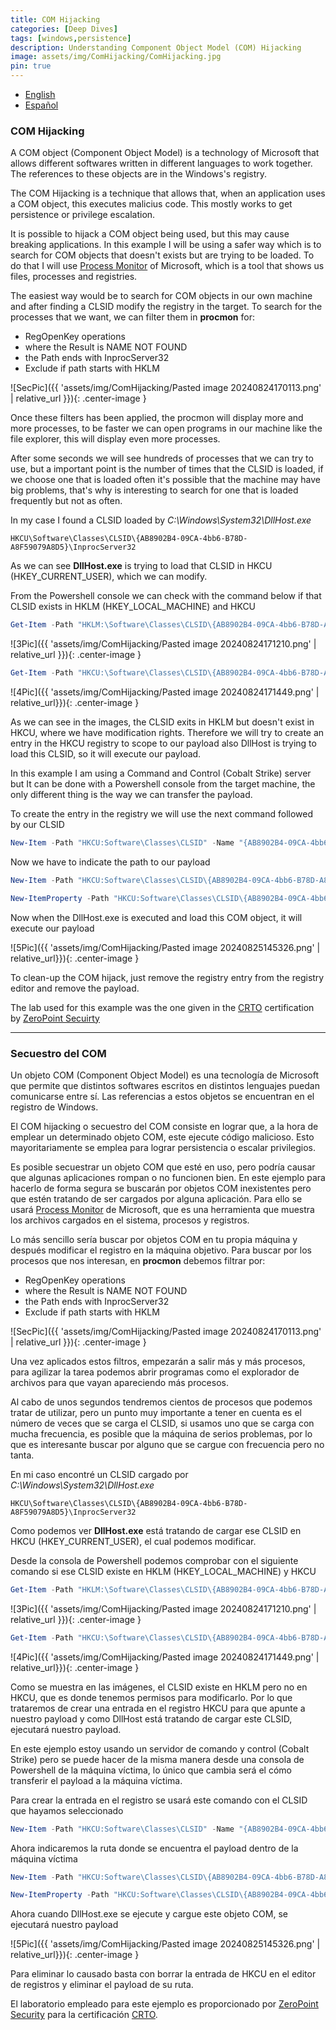 ```yaml
---
title: COM Hijacking
categories: [Deep Dives]
tags: [windows,persistence]
description: Understanding Component Object Model (COM) Hijacking
image: assets/img/ComHijacking/ComHijacking.jpg
pin: true
---
```




- [English](#com-hijacking)
- [Español](#secuestro-del-com)


### COM Hijacking

A COM object (Component Object Model) is a technology of Microsoft that allows different softwares written in different languages to work together. The references to these objects are in the Windows's registry.

The COM Hijacking is a technique that allows that, when an application uses a COM object, this executes malicius code. This mostly works to get persistence or privilege escalation.

It is possible to hijack a COM object being used, but this may cause breaking applications. In this example I will be using a safer way which is to search for COM objects that doesn't exists but are trying to be loaded. To do that I will use [Process Monitor](https://learn.microsoft.com/en-us/sysinternals/downloads/procmon) of Microsoft, which is a tool that shows us files, processes and registries.

The easiest way would be to search for COM objects in our own machine and after finding a CLSID modify the registry in the target.
To search for the processes that we want, we can filter them in **procmon** for:

- RegOpenKey operations
- where the Result is NAME NOT FOUND
- the Path ends with InprocServer32
- Exclude if path starts with HKLM

![SecPic]({{ 'assets/img/ComHijacking/Pasted image 20240824170113.png' | relative_url }}){: .center-image }

Once these filters has been applied, the procmon will display more and more processes, to be faster we can open programs in our machine like the file explorer, this will display even more processes.

After some seconds we will see hundreds of processes that we can try to use, but a important point is the number of times that the CLSID is loaded, if we choose one that is loaded often it's possible that the machine may have big problems, that's why is interesting to search for one that is loaded frequently but not as often.

In my case I found a CLSID loaded by *C:\\Windows\System32\DllHost.exe*

```
HKCU\Software\Classes\CLSID\{AB8902B4-09CA-4bb6-B78D-A8F59079A8D5}\InprocServer32
`````

As we can see **DllHost.exe** is trying to load that CLSID in HKCU (HKEY\_CURRENT\_USER), which we can modify.

From the Powershell console we can check with the command below if that CLSID exists in HKLM (HKEY_LOCAL_MACHINE) and HKCU

````powershell
Get-Item -Path "HKLM:\Software\Classes\CLSID\{AB8902B4-09CA-4bb6-B78D-A8F59079A8D5}\InprocServer32"
`````

![3Pic]({{ 'assets/img/ComHijacking/Pasted image 20240824171210.png' | relative_url }}){: .center-image }

````powershell
Get-Item -Path "HKCU:\Software\Classes\CLSID\{AB8902B4-09CA-4bb6-B78D-A8F59079A8D5}\InprocServer32"
`````

![4Pic]({{ 'assets/img/ComHijacking/Pasted image 20240824171449.png' | relative_url}}){: .center-image }

As we can see in the images, the CLSID exits in HKLM but doesn't exist in HKCU, where we have modification rights.
Therefore we will try to create an entry in the HKCU registry to scope to our payload also DllHost is trying to load this CLSID, so it will execute our payload.

In this example I am using a Command and Control (Cobalt Strike) server but It can be done with a Powershell console from the target machine, the only different thing is the way we can transfer the payload.

To create the entry in the registry we will use the next command followed by our CLSID

````powershell
New-Item -Path "HKCU:Software\Classes\CLSID" -Name "{AB8902B4-09CA-4bb6-B78D-A8F59079A8D5}"
`````

Now we have to indicate the path to our payload

````powershell
New-Item -Path "HKCU:Software\Classes\CLSID\{AB8902B4-09CA-4bb6-B78D-A8F59079A8D5}" -Name "InprocServer32" -Value "C:\Windows\Temp\http_x64.dll"
`````

````powershell
New-ItemProperty -Path "HKCU:Software\Classes\CLSID\{AB8902B4-09CA-4bb6-B78D-A8F59079A8D5}\InprocServer32" -Name "ThreadingModel" -Value "Both"
`````

Now when the DllHost.exe is executed and load this COM object, it will execute our payload

![5Pic]({{ 'assets/img/ComHijacking/Pasted image 20240825145326.png' | relative_url}}){: .center-image }

To clean-up the COM hijack, just remove the registry entry from the registry editor and remove the payload.

The lab used for this example was the one given in the [CRTO](https://training.zeropointsecurity.co.uk/courses/red-team-ops) certification by [ZeroPoint Secuirty](https://training.zeropointsecurity.co.uk/)

---

### Secuestro del COM

Un objeto COM (Component Object Model) es una tecnología de Microsoft que permite que distintos softwares escritos en distintos lenguajes puedan comunicarse entre sí. Las referencias a estos objetos se encuentran en el registro de Windows.

El COM hijacking o secuestro del COM consiste en lograr que, a la hora de emplear un determinado objeto COM, este ejecute código malicioso. Esto mayoritariamente se emplea para lograr persistencia o escalar privilegios.

Es posible secuestrar un objeto COM que esté en uso, pero podría causar que algunas aplicaciones rompan o no funcionen bien. En este ejemplo para hacerlo de forma segura se buscarán por objetos COM inexistentes pero que estén tratando de ser cargados por alguna aplicación. Para ello se usará [Process Monitor](https://learn.microsoft.com/en-us/sysinternals/downloads/procmon) de Microsoft, que es una herramienta que muestra los archivos cargados en el sistema, procesos y registros.

Lo más sencillo sería buscar por objetos COM en tu propia máquina y después modificar el registro en la máquina objetivo. Para buscar por los procesos que nos interesan, en **procmon** debemos filtrar por:

- RegOpenKey operations
- where the Result is NAME NOT FOUND
- the Path ends with InprocServer32
- Exclude if path starts with HKLM

![SecPic]({{ 'assets/img/ComHijacking/Pasted image 20240824170113.png' | relative_url }}){: .center-image }

Una vez aplicados estos filtros, empezarán a salir más y más procesos, para agilizar la tarea podemos abrir programas como el explorador de archivos para que vayan apareciendo más procesos.

Al cabo de unos segundos tendremos cientos de procesos que podemos tratar de utilizar, pero un punto muy importante a tener en cuenta es el número de veces que se carga el CLSID, si usamos uno que se carga con mucha frecuencia, es posible que la máquina de serios problemas, por lo que es interesante buscar por alguno que se cargue con frecuencia pero no tanta.

En mi caso encontré un CLSID cargado por *C:\\Windows\\System32\\DllHost.exe*

````
HKCU\Software\Classes\CLSID\{AB8902B4-09CA-4bb6-B78D-A8F59079A8D5}\InprocServer32
`````

Como podemos ver **DllHost.exe** está tratando de cargar ese CLSID en HKCU (HKEY\_CURRENT\_USER), el cual podemos modificar.

Desde la consola de Powershell podemos comprobar con el siguiente comando si ese CLSID existe en HKLM (HKEY_LOCAL_MACHINE) y HKCU

````powershell
Get-Item -Path "HKLM:\Software\Classes\CLSID\{AB8902B4-09CA-4bb6-B78D-A8F59079A8D5}\InprocServer32"
`````

![3Pic]({{ 'assets/img/ComHijacking/Pasted image 20240824171210.png' | relative_url }}){: .center-image }


````powershell
Get-Item -Path "HKCU:\Software\Classes\CLSID\{AB8902B4-09CA-4bb6-B78D-A8F59079A8D5}\InprocServer32"
`````

![4Pic]({{ 'assets/img/ComHijacking/Pasted image 20240824171449.png' | relative_url}}){: .center-image }

Como se muestra en las imágenes, el CLSID existe en HKLM pero no en HKCU, que es donde tenemos permisos para modificarlo. Por lo que trataremos de crear una entrada en el registro HKCU para que apunte a nuestro payload y como DllHost está tratando de cargar este CLSID, ejecutará nuestro payload.

En este ejemplo estoy usando un servidor de comando y control (Cobalt Strike) pero se puede hacer de la misma manera desde una consola de Powershell de la máquina víctima, lo único que cambia será el cómo transferir el payload a la máquina víctima.

Para crear la entrada en el registro se usará este comando con el CLSID que hayamos seleccionado

````powershell
New-Item -Path "HKCU:Software\Classes\CLSID" -Name "{AB8902B4-09CA-4bb6-B78D-A8F59079A8D5}"
`````

Ahora indicaremos la ruta donde se encuentra el payload dentro de la máquina víctima

````powershell
New-Item -Path "HKCU:Software\Classes\CLSID\{AB8902B4-09CA-4bb6-B78D-A8F59079A8D5}" -Name "InprocServer32" -Value "C:\Windows\Temp\http_x64.dll"
`````

````powershell
New-ItemProperty -Path "HKCU:Software\Classes\CLSID\{AB8902B4-09CA-4bb6-B78D-A8F59079A8D5}\InprocServer32" -Name "ThreadingModel" -Value "Both"
`````

Ahora cuando DllHost.exe se ejecute y cargue este objeto COM, se ejecutará nuestro payload

![5Pic]({{ 'assets/img/ComHijacking/Pasted image 20240825145326.png' | relative_url}}){: .center-image }

Para eliminar lo causado basta con borrar la entrada de HKCU en el editor de registros y eliminar el payload de su ruta.

El laboratorio empleado para este ejemplo es proporcionado por [ZeroPoint Security](https://training.zeropointsecurity.co.uk/) para la certificación [CRTO](https://training.zeropointsecurity.co.uk/courses/red-team-ops).
